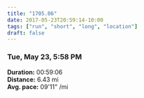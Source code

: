 ```yaml
---
title: "1705.06"
date: 2017-05-23T20:59:14-10:00
tags: ["run", "short", "long", "location"]
draft: false
---
```


### Tue, May 23, 5:58 PM

**Duration:** 00:59:06  
**Distance:** 6.43 mi  
**Avg. pace:** 09'11" /mi